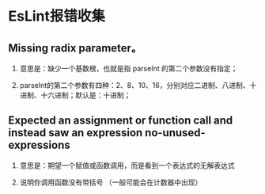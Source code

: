 # EsLint报错收集

## Missing radix parameter。

1. 意思是：缺少一个基数根，也就是指 parseInt 的第二个参数没有指定；

1. parseInt的第二个参数有四种：2、8、10、16，分别对应二进制、八进制、十进制、十六进制；默认是：十进制；

## Expected an assignment or function call and instead saw an expression  no-unused-expressions

1. 意思是：期望一个赋值或函数调用，而是看到一个表达式的无解表达式

1. 说明你调用函数没有带括号 （一般可能会在计数器中出现）
